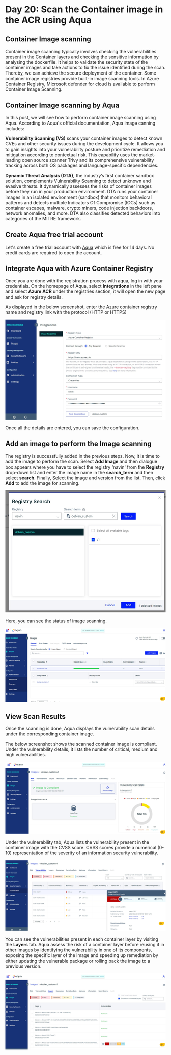 # Day 20: Scan the Container image in the ACR using Aqua

## Container Image scanning

Container image scanning typically involves checking the vulnerabilities present in the Container layers and checking the sensitive information by analysing the dockerfile. It helps to validate the security state of the container images and take actions to fix the issue identified during the scan. Thereby, we can achieve the secure deployment of the container. Some container image registries provide built-in image scanning tools. In Azure Container Registry, Microsoft defender for cloud is available to perform Container Image Scanning.

## Container Image scanning by Aqua

In this post, we will see how to perform container image scanning using Aqua. According to Aqua's official documentation, Aqua image canning includes:

**Vulnerability Scanning (VS)** scans your container images to detect known CVEs and other security issues during the development cycle. It allows you to gain insights into your vulnerability posture and prioritize remediation and mitigation according to contextual risk. This capability uses the market-leading open source scanner Trivy and its comprehensive vulnerability tracking across both OS packages and language-specific dependencies.

**Dynamic Threat Analysis (DTA),** the industry’s first container sandbox solution, complements Vulnerability Scanning to detect unknown and evasive threats. It dynamically assesses the risks of container images before they run in your production environment. DTA runs your container images in an isolated environment (sandbox) that monitors behavioral patterns and detects multiple Indicators Of Compromise (IOCs) such as container escapes, malware, crypto miners, code injection backdoors, network anomalies, and more. DTA also classifies detected behaviors into categories of the MITRE framework.

## Create Aqua free trial account

Let's create a free trial account with [Aqua](https://cloud.aquasec.com/) which is free for 14 days. No credit cards are required to open the account.

## Integrate Aqua with Azure Container Registry

Once you are done with the registration process with aqua, log in with your credentials. On the homepage of Aqua, select **Integrations** in the left pane and select **Azure ACR** under the registries section, it will open the new page and ask for registry details.

As displayed in the below screenshot, enter the Azure container registry name and registry link with the protocol (HTTP or HTTPS)  

![](./screenshot/integration-acr-1.jpg)

<!-- ![](./screenshot/integration-acr-2.jpg) -->

Once all the details are entered, you can save the configuration.

## Add an image to perform the Image scanning

The registry is successfully added in the previous steps. Now, it is time to add the image to perform the scan. Select **Add Image** and then dialogue box appears where you have to select the registry 'navin' from the **Registry** drop-down list and enter the image name in the **search_term** and then select **search**. Finally, Select the image and version from the list. Then, click **Add** to add the image for scanning.  

![](./screenshot/add-image-to-scan.jpg)

Here, you can see the status of image scanning.  

![](./screenshot/image-scanning.jpg)

## View Scan Results

Once the scanning is done, Aqua displays the vulnerability scan details under the corresponding container image.

The below screenshot shows the scanned container image is compliant. Under the vulnerability details, it lists the number of critical, medium and high vulnerabilities.  

![](./screenshot/risk-details.jpg)

Under the vulnerability tab, Aqua lists the vulnerability present in the container image with the CVSS score. CVSS scores provide a numerical (0-10) representation of the severity of an information security vulnerability.  

![](./screenshot/vulnerability-scan-details.jpg)

You can see the vulnerabilities present in each container layer by visiting the **Layers** tab. Aqua assess the risk of a container layer before reusing it in other images by identifying the vulnerability in one of its components, exposing the specific layer of the image and speeding up remediation by either updating the vulnerable package or rolling back the image to a previous version.

![](./screenshot/scan-details-for-each-layers.jpg)